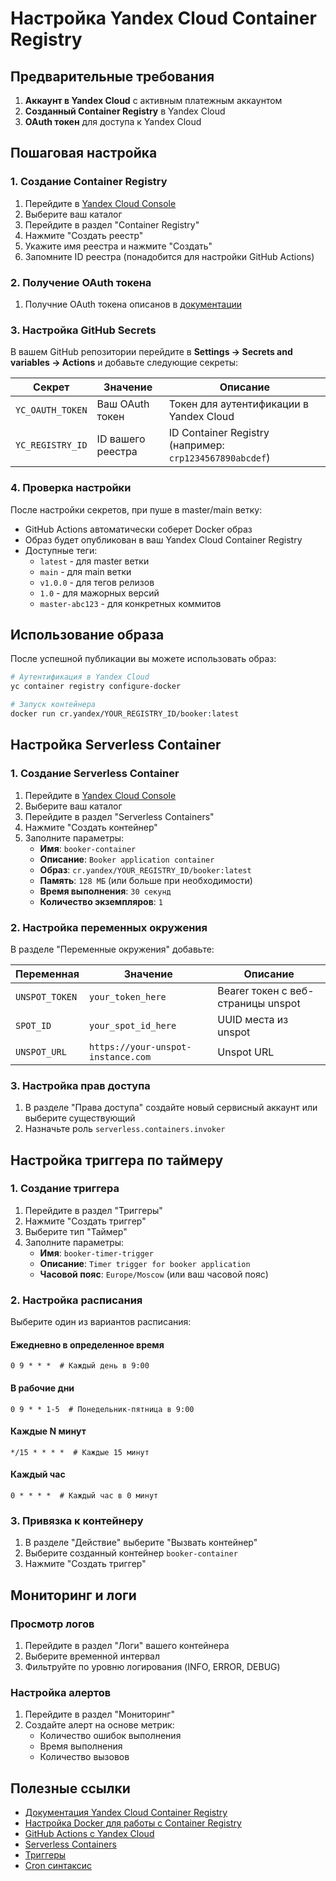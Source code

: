 # Настройка Yandex Cloud Container Registry

## Предварительные требования

1. **Аккаунт в Yandex Cloud** с активным платежным аккаунтом
2. **Созданный Container Registry** в Yandex Cloud
3. **OAuth токен** для доступа к Yandex Cloud

## Пошаговая настройка

### 1. Создание Container Registry

1. Перейдите в [Yandex Cloud Console](https://console.cloud.yandex.ru/)
2. Выберите ваш каталог
3. Перейдите в раздел "Container Registry"
4. Нажмите "Создать реестр"
5. Укажите имя реестра и нажмите "Создать"
6. Запомните ID реестра (понадобится для настройки GitHub Actions)

### 2. Получение OAuth токена

1. Получние OAuth токена описанов в [документации](https://yandex.cloud/ru/docs/container-registry/operations/authentication#user)

### 3. Настройка GitHub Secrets

В вашем GitHub репозитории перейдите в **Settings → Secrets and variables → Actions** и добавьте следующие секреты:

| Секрет | Значение | Описание |
|--------|----------|----------|
| `YC_OAUTH_TOKEN` | Ваш OAuth токен | Токен для аутентификации в Yandex Cloud |
| `YC_REGISTRY_ID` | ID вашего реестра | ID Container Registry (например: `crp1234567890abcdef`) |

### 4. Проверка настройки

После настройки секретов, при пуше в master/main ветку:
- GitHub Actions автоматически соберет Docker образ
- Образ будет опубликован в ваш Yandex Cloud Container Registry
- Доступные теги:
  - `latest` - для master ветки
  - `main` - для main ветки
  - `v1.0.0` - для тегов релизов
  - `1.0` - для мажорных версий
  - `master-abc123` - для конкретных коммитов

## Использование образа

После успешной публикации вы можете использовать образ:

```bash
# Аутентификация в Yandex Cloud
yc container registry configure-docker

# Запуск контейнера
docker run cr.yandex/YOUR_REGISTRY_ID/booker:latest
```

## Настройка Serverless Container

### 1. Создание Serverless Container

1. Перейдите в [Yandex Cloud Console](https://console.cloud.yandex.ru/)
2. Выберите ваш каталог
3. Перейдите в раздел "Serverless Containers"
4. Нажмите "Создать контейнер"
5. Заполните параметры:
   - **Имя**: `booker-container`
   - **Описание**: `Booker application container`
   - **Образ**: `cr.yandex/YOUR_REGISTRY_ID/booker:latest`
   - **Память**: `128 МБ` (или больше при необходимости)
   - **Время выполнения**: `30 секунд`
   - **Количество экземпляров**: `1`

### 2. Настройка переменных окружения

В разделе "Переменные окружения" добавьте:

| Переменная | Значение | Описание |
|------------|----------|----------|
| `UNSPOT_TOKEN` | `your_token_here` | Bearer токен с веб-страницы unspot |
| `SPOT_ID` | `your_spot_id_here` | UUID места из unspot |
| `UNSPOT_URL` | `https://your-unspot-instance.com` | Unspot URL |

### 3. Настройка прав доступа

1. В разделе "Права доступа" создайте новый сервисный аккаунт или выберите существующий
2. Назначьте роль `serverless.containers.invoker`

## Настройка триггера по таймеру

### 1. Создание триггера

1. Перейдите в раздел "Триггеры"
2. Нажмите "Создать триггер"
3. Выберите тип "Таймер"
4. Заполните параметры:
   - **Имя**: `booker-timer-trigger`
   - **Описание**: `Timer trigger for booker application`
   - **Часовой пояс**: `Europe/Moscow` (или ваш часовой пояс)

### 2. Настройка расписания

Выберите один из вариантов расписания:

#### Ежедневно в определенное время
```
0 9 * * *  # Каждый день в 9:00
```

#### В рабочие дни
```
0 9 * * 1-5  # Понедельник-пятница в 9:00
```

#### Каждые N минут
```
*/15 * * * *  # Каждые 15 минут
```

#### Каждый час
```
0 * * * *  # Каждый час в 0 минут
```

### 3. Привязка к контейнеру

1. В разделе "Действие" выберите "Вызвать контейнер"
2. Выберите созданный контейнер `booker-container`
3. Нажмите "Создать триггер"

## Мониторинг и логи

### Просмотр логов

1. Перейдите в раздел "Логи" вашего контейнера
2. Выберите временной интервал
3. Фильтруйте по уровню логирования (INFO, ERROR, DEBUG)

### Настройка алертов

1. Перейдите в раздел "Мониторинг"
2. Создайте алерт на основе метрик:
   - Количество ошибок выполнения
   - Время выполнения
   - Количество вызовов

## Полезные ссылки

- [Документация Yandex Cloud Container Registry](https://cloud.yandex.ru/docs/container-registry/)
- [Настройка Docker для работы с Container Registry](https://cloud.yandex.ru/docs/container-registry/operations/authentication)
- [GitHub Actions с Yandex Cloud](https://cloud.yandex.ru/docs/container-registry/operations/ci-cd/github-actions)
- [Serverless Containers](https://cloud.yandex.ru/docs/serverless-containers/)
- [Триггеры](https://cloud.yandex.ru/docs/functions/concepts/trigger/)
- [Cron синтаксис](https://cloud.yandex.ru/docs/functions/concepts/trigger/timer#cron-expression)
